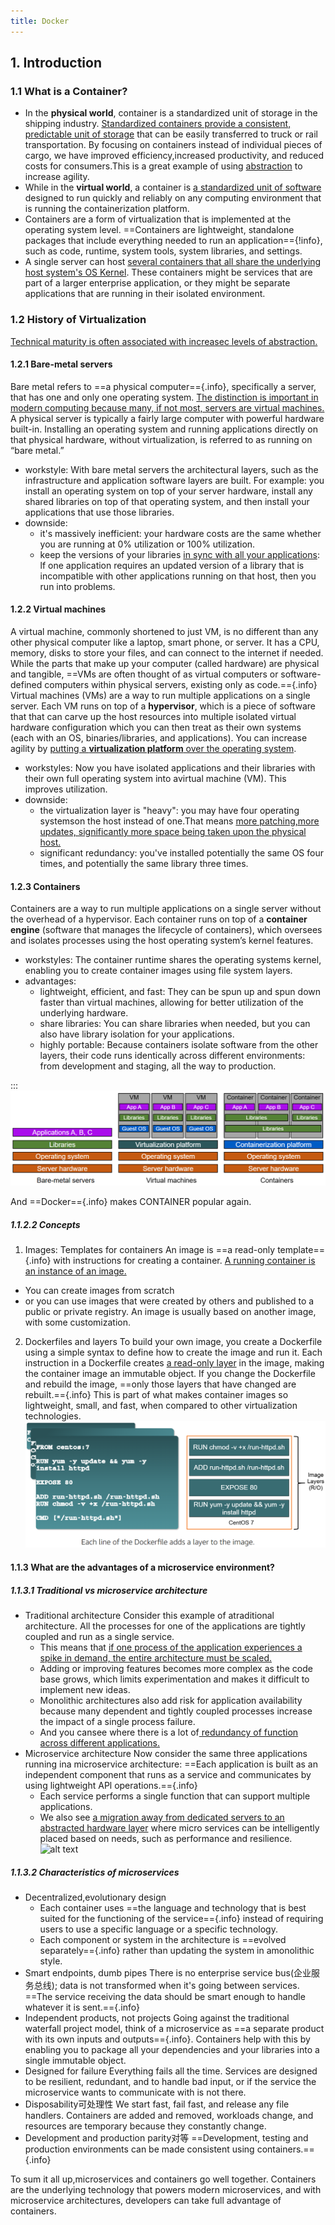 ```yaml
---
title: Docker
---
```


## 1. Introduction
### 1.1 What is a Container?
- In the <b>physical world</b>, container is a standardized unit of storage in the shipping industry. <u>Standardized containers provide a consistent, predictable unit of storage</u> that can be easily transferred to truck or rail transportation. By focusing on containers instead of individual pieces of cargo, we have improved efficiency,increased productivity, and reduced costs for consumers.This is a great example of using <u>abstraction</u> to increase agility.
- While in the <b>virtual world</b>, a container is <u>a standardized unit of software</u> designed to run quickly and reliably on any computing environment that is running the containerization platform.
- Containers are a form of virtualization that is implemented at the operating system level. ==Containers are lightweight, standalone packages that include everything needed to run an application=={!info}, such as code, runtime, system tools, system libraries, and settings.
- A single server can host <u>several containers that all share the underlying host system's OS Kernel</u>. These containers might be services that are part of a larger enterprise application, or they might be separate applications that are running in their isolated environment.

### 1.2 History of Virtualization
<u>Technical maturity is often associated with increasec levels of abstraction.</u> 

#### 1.2.1 Bare-metal servers
Bare metal refers to ==a physical computer=={.info}, specifically a server, that has one and only one operating system. <u>The distinction is important in modern computing because many, if not most, servers are virtual machines.</u> A physical server is typically a fairly large computer with powerful hardware built-in. 
Installing an operating system and running applications directly on that physical hardware, without virtualization, is referred to as running on “bare metal.”
- workstyle: With bare metal servers the architectural layers, such as the infrastructure and application software layers are built. For example: you install an operating system on top of your server hardware, install any shared libraries on top of that operating system, and then install your applications that use those libraries. 
- downside: 
    - it's massively inefficient: your hardware costs are the same whether you are running at 0% utilization or 100% utilization. 
    - keep the versions of your libraries <u>in sync with all your applications</u>: lf one application requires an updated version of a library that is incompatible with other applications running on that host, then you run into problems.

#### 1.2.2 Virtual machines
A virtual machine, commonly shortened to just VM, is no different than any other physical computer like a laptop, smart phone, or server. It has a CPU, memory, disks to store your files, and can connect to the internet if needed. While the parts that make up your computer (called hardware) are physical and tangible, ==VMs are often thought of as virtual computers or software-defined computers within physical servers, existing only as code.=={.info}
Virtual machines (VMs) are a way to run multiple applications on a single server. Each VM runs on top of a **hypervisor**, which is a piece of software that that can carve up the host resources into multiple isolated virtual hardware configuration which you can then treat as their own systems (each with an OS, binaries/libraries, and applications).
You can increase agility by <u>putting a **virtualization platform** over the operating system</u>. 
- workstyles: Now you have isolated applications and their libraries with their own full operating system into avirtual machine (VM). This improves utilization.
- downside:
    - the virtualization layer is "heavy": you may have four operating systemson the host instead of one.That means <u>more patching,more updates, significantly more space being taken upon the physical host.</u> 
    - significant redundancy: you've installed potentially the same OS four times, and potentially the same library three times.

#### 1.2.3 Containers
 Containers are a way to run multiple applications on a single server without the overhead of a hypervisor. Each container runs on top of a **container engine** (software that manages the lifecycle of containers), which oversees and isolates processes using the host operating system’s kernel features.
  - workstyles: The container runtime shares the operating systems kernel, enabling you to create container images using file system layers. 
  - advantages:
    - lightweight, efficient, and fast: They can be spun up and spun down faster than virtual machines, allowing for better utilization of the underlying hardware.
    - share libraries: You can share libraries when needed, but you can also have library isolation for your applications. 
    - highly portable: Because containers isolate software from the other layers, their code runs identically across different environments: from development and staging, all the way to production.

:::
![alt text](from_virtualization_to_container.png)

And ==Docker=={.info} makes CONTAINER popular again.

##### 1.1.2.2 Concepts
1. Images: Templates for containers
An image is ==a read-only template=={.info} with instructions for creating a container. <u>A running container is an instance of an image.</u> 
- You can create images from scratch
- or you can use images that were created by others and published to a public or private registry. 
An image is usually based on another image, with some customization.

2. Dockerfiles and layers
To build your own image, you create a Dockerfile using a simple syntax to define how to create the image and run it. 
Each instruction in a Dockerfile creates <u>a read-only layer</u> in the image, making the container image an immutable object.
If you change the Dockerfile and rebuild the image, ==only those layers that have changed are rebuilt.=={.info} This is part of what makes container images so lightweight, small, and fast, when compared to other virtualization technologies.
![alt text](Dockerfile.png)

#### 1.1.3 What are the advantages of a microservice environment?
##### 1.1.3.1 Traditional vs microservice architecture
- Traditional architecture
Consider this example of atraditional architecture. All the processes for one of the applications are tightly coupled and run as a single service. 
    - This means that <u>if one process of the application experiences a spike in demand, the entire architecture must be scaled.</u>
    - Adding or improving features becomes more complex as the code base grows, which limits experimentation and makes it difficult to implement new ideas.
    - Monolithic architectures also add risk for application availability because many dependent and tightly coupled processes increase the impact of a single process failure. 
    - And you cansee where there is a lot of<u> redundancy of function across different applications.</u>
- Microservice architecture
Now consider the same three applications running ina microservice architecture: ==Each application is built as an independent component that runs as a service and communicates by using lightweight APl operations.=={.info}
    - Each service performs a single function that can support multiple applications. 
    - We also see <u>a migration away from dedicated servers to an abstracted hardware layer</u> where micro services can be intelligently placed based on needs, such as performance and resilience.
![alt text](traditional&microservice_architecture.png)
##### 1.1.3.2 Characteristics of microservices
- Decentralized,evolutionary design
    - Each container uses ==the language and technology that is best suited for the functioning of the service=={.info} instead of requiring users to use a specific language or a specific technology. 
    - Each component or system in the architecture is ==evolved separately=={.info} rather than updating the system in amonolithic style.
- Smart endpoints, dumb pipes
    There is no enterprise service bus(企业服务总线); data is not transformed when it's going between services. ==The service receiving the data should be smart enough to handle whatever it is sent.=={.info}
- Independent products, not projects
    Going against the traditional waterfall project model, think of a microservice as ==a separate product with its own inputs and outputs=={.info}. Containers help with this by enabling you to package all your dependencies and your libraries into a single immutable object.
- Designed for failure
    Everything fails all the time. Services are designed to be resilient, redundant, and to handle bad input, or if the service the microservice wants to communicate with is not there.
- Disposability可处理性
    We start fast, fail fast, and release any file handlers. Containers are added and removed, workloads change, and resources are temporary because they constantly change.
- Development and production parity对等
    ==Development, testing and production environments can be made consistent using containers.=={.info} 

To sum it all up,microservices and containers go well together. Containers are the underlying technology that powers modern microservices, and with microservice architectures, developers can take full advantage of containers.